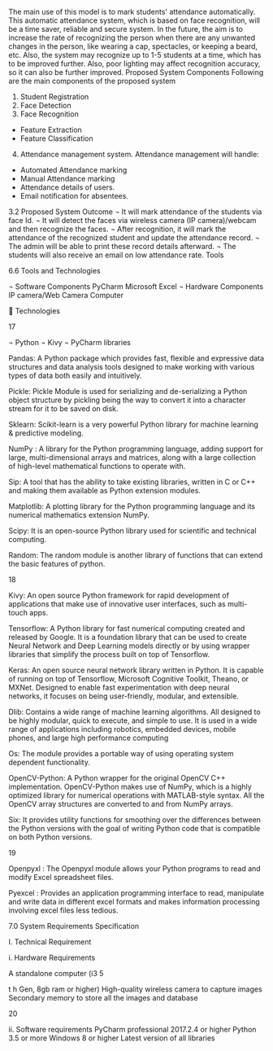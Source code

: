 The main use of this model is to mark students' attendance
automatically. This automatic attendance system, which is
based on face recognition, will be a time saver, reliable and
secure system.
In the future, the aim is to increase the rate of recognizing
the person when there are any unwanted changes in the
person, like wearing a cap, spectacles, or keeping a beard,
etc. Also, the system may recognize up to 1-5 students at a
time, which has to be improved further. Also, poor lighting
may affect recognition accuracy, so it can also be further
improved.
Proposed System Components
Following are the main components of the proposed system
1. Student Registration
2. Face Detection
3. Face Recognition
- Feature Extraction
- Feature Classification
4. Attendance management system.
Attendance management will handle:
- Automated Attendance marking
- Manual Attendance marking
- Attendance details of users.
- Email notification for absentees.

3.2 Proposed System Outcome
¬ It will mark attendance of the students via face Id.
¬ It will detect the faces via wireless camera (IP camera)/webcam and then recognize the
faces.
¬ After recognition, it will mark the attendance of the recognized student and update the
attendance record.
¬ The admin will be able to print these record details afterward.
¬ The students will also receive an email on low attendance rate.
Tools

6.6 Tools and Technologies

¬ Software Components
PyCharm
Microsoft Excel
¬ Hardware Components
IP camera/Web
Camera Computer


Technologies

17

¬ Python
¬ Kivy
¬ PyCharm libraries

Pandas: A Python package which provides fast, flexible and expressive data
structures and data analysis tools designed to make working with various types of
data both easily and intuitively.

Pickle: Pickle Module is used for serializing and de-serializing a Python object
structure by pickling being the way to convert it into a character stream for it to
be saved on disk.

Sklearn: Scikit-learn is a very powerful Python library for machine learning &
predictive modeling.

NumPy : A library for the Python programming language, adding support for
large, multi-dimensional arrays and matrices, along with a large collection of
high-level mathematical functions to operate with.

Sip: A tool that has the ability to take existing libraries, written in C or C++
and making them available as Python extension modules.

Matplotlib: A plotting library for the Python programming language and its
numerical mathematics extension NumPy.

Scipy: It is an open-source Python library used for scientific and
technical computing.

Random: The random module is another library of functions that can extend
the basic features of python.

18

Kivy: An open source Python framework for rapid development of applications that
make use of innovative user interfaces, such as multi-touch apps.

Tensorflow: A Python library for fast numerical computing created and released
by Google. It is a foundation library that can be used to create Neural Network
and Deep Learning models directly or by using wrapper libraries that simplify the
process built on top of Tensorflow.

Keras: An open source neural network library written in Python. It is capable of
running on top of Tensorflow, Microsoft Cognitive Toolkit, Theano, or MXNet.
Designed to enable fast experimentation with deep neural networks, it focuses on
being user-friendly, modular, and extensible.

Dlib: Contains a wide range of machine learning algorithms. All designed to be
highly modular, quick to execute, and simple to use. It is used in a wide range of
applications including robotics, embedded devices, mobile phones, and large high
performance computing

Os: The module provides a portable way of using operating system
dependent functionality.

OpenCV-Python: A Python wrapper for the original OpenCV C++
implementation. OpenCV-Python makes use of NumPy, which is a highly
optimized library for numerical operations with MATLAB-style syntax.
All the OpenCV array structures are converted to and from NumPy arrays.

Six: It provides utility functions for smoothing over the differences between the
Python versions with the goal of writing Python code that is compatible on both
Python versions.

19

Openpyxl : The Openpyxl module allows your Python programs to read and
modify Excel spreadsheet files.

Pyexcel : Provides an application programming interface to read, manipulate
and write data in different excel formats and makes information processing
involving excel files less tedious.

7.0 System Requirements Specification

I. Technical Requirement

i. Hardware Requirements

A standalone computer (i3 5

t h Gen, 8gb ram or higher)
High-quality wireless camera to capture images
Secondary memory to store all the images and database

20

ii. Software requirements
PyCharm professional 2017.2.4 or
higher Python 3.5 or more
Windows 8 or higher
Latest version of all libraries
